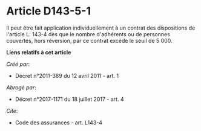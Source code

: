 # Article D143-5-1

Il peut être fait application individuellement à un contrat des dispositions de l'article L. 143-4 dès que le nombre
d'adhérents ou de personnes couvertes, hors réversion, par ce contrat excède le seuil de 5 000.

**Liens relatifs à cet article**

_Créé par_:

  - Décret n°2011-389 du 12 avril 2011 - art. 1

_Abrogé par_:

  - Décret n°2017-1171 du 18 juillet 2017 - art. 4

_Cite_:

  - Code des assurances - art. L143-4
